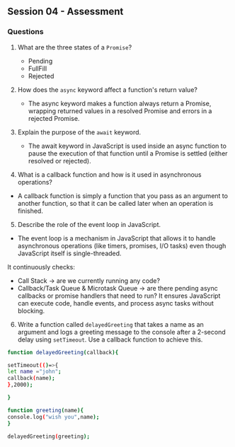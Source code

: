 ## Session 04 - Assessment

### Questions

1. What are the three states of a `Promise`?
   * Pending 
   * FullFill 
   * Rejected
2. How does the `async` keyword affect a function's return value?
   * The async keyword makes a function always return a Promise, wrapping returned values in a resolved   Promise and errors in a rejected Promise.
3. Explain the purpose of the `await` keyword.
   * The await keyword in JavaScript is used inside an async function to pause the execution of that function until a Promise is settled (either resolved or rejected).

4. What is a callback function and how is it used in asynchronous operations?

* A callback function is simply a function that you pass as an argument to another function, so that it   can be called later when an operation is finished.

5. Describe the role of the event loop in JavaScript.

* The event loop is a mechanism in JavaScript that allows it to handle asynchronous operations (like  timers, promises, I/O tasks) even though JavaScript itself is single-threaded.

It continuously checks:
* Call Stack → are we currently running any code?
* Callback/Task Queue & Microtask Queue → are there pending async callbacks or promise handlers that need to run?
It ensures JavaScript can execute code, handle events, and process async tasks without blocking.

6. Write a function called `delayedGreeting` that takes a name as an argument and logs a greeting message to the console after a 2-second delay using `setTimeout`. Use a callback function to achieve this.

```bash
function delayedGreeting(callback){

setTimeout(()=>{
let name ="john";
callback(name);
},2000);

}

function greeting(name){
console.log("wish you",name);
}

delayedGreeting(greeting);


```




